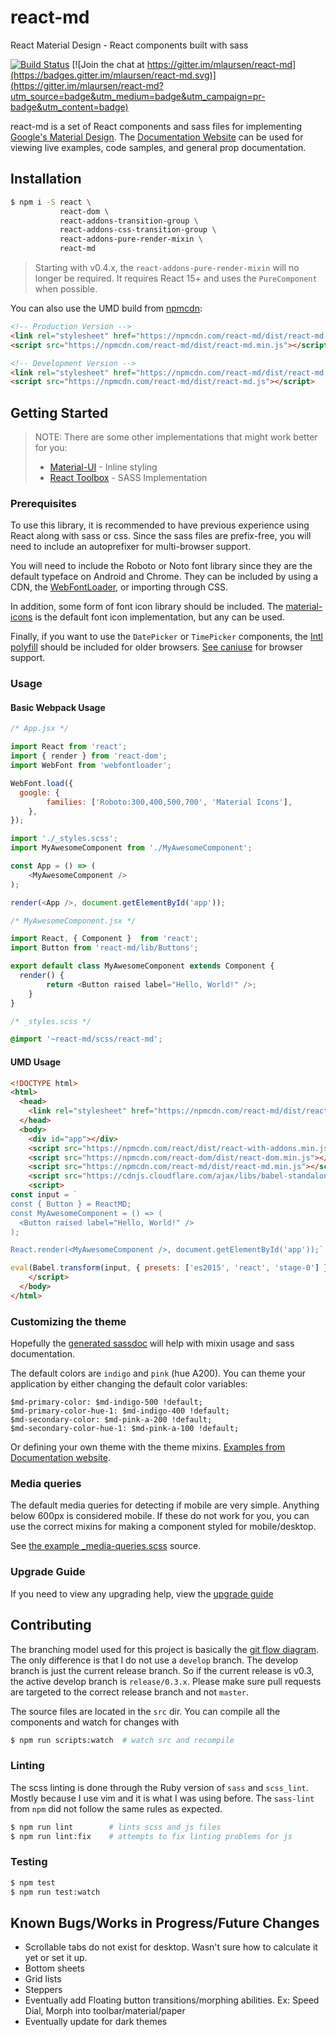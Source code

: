 # react-md
React Material Design - React components built with sass

[![Build Status](https://travis-ci.org/mlaursen/react-md.svg?branch=master)](https://travis-ci.org/mlaursen/react-md)
[![Join the chat at https://gitter.im/mlaursen/react-md](https://badges.gitter.im/mlaursen/react-md.svg)](https://gitter.im/mlaursen/react-md?utm_source=badge&utm_medium=badge&utm_campaign=pr-badge&utm_content=badge)

react-md is a set of React components and sass files for implementing [Google's Material Design](https://material.google.com). The
[Documentation Website](http://react-md.mlaursen.com) can be used for viewing live examples, code samples, and general prop documentation.

## Installation

```bash
$ npm i -S react \
           react-dom \
           react-addons-transition-group \
           react-addons-css-transition-group \
           react-addons-pure-render-mixin \
           react-md
```

> Starting with v0.4.x, the `react-addons-pure-render-mixin` will no longer be required.
It requires React 15+ and uses the `PureComponent` when possible.

You can also use the UMD build from [npmcdn](https://npmcdn.com/#/):

```html
<!-- Production Version -->
<link rel="stylesheet" href="https://npmcdn.com/react-md/dist/react-md.min.css">
<script src="https://npmcdn.com/react-md/dist/react-md.min.js"></script>

<!-- Development Version -->
<link rel="stylesheet" href="https://npmcdn.com/react-md/dist/react-md.css">
<script src="https://npmcdn.com/react-md/dist/react-md.js"></script>
```

## Getting Started

> NOTE: There are some other implementations that might work better for you:
> - [Material-UI](https://github.com/callemall/material-ui) - Inline styling
> - [React Toolbox](https://github.com/react-toolbox/react-toolbox) - SASS Implementation


### Prerequisites

To use this library, it is recommended to have previous experience using React along with sass or css. Since the sass files are prefix-free, you will need
to include an autoprefixer for multi-browser support.

You will need to include the Roboto or Noto font library since they are the default typeface on Android and Chrome. They can
be included by using a CDN, the [WebFontLoader](/typekit/webfontloader), or importing through CSS.

In addition, some form of font icon library should be included. The [material-icons](https://design.google.com/icons/) is the default
font icon implementation, but any can be used.

Finally, if you want to use the `DatePicker` or `TimePicker` components, the [Intl polyfill](https://github.com/andyearnshaw/Intl.js) should
be included for older browsers. [See caniuse](http://caniuse.com/#search=intl) for browser support.

### Usage

#### Basic Webpack Usage

```js
/* App.jsx */

import React from 'react';
import { render } from 'react-dom';
import WebFont from 'webfontloader';

WebFont.load({
  google: {
		families: ['Roboto:300,400,500,700', 'Material Icons'],
	},
});

import './_styles.scss';
import MyAwesomeComponent from './MyAwesomeComponent';

const App = () => (
	<MyAwesomeComponent />
);

render(<App />, document.getElementById('app'));
```

```js
/* MyAwesomeComponent.jsx */

import React, { Component }  from 'react';
import Button from 'react-md/lib/Buttons';

export default class MyAwesomeComponent extends Component {
  render() {
		return <Button raised label="Hello, World!" />;
	}
}
```


```scss
/* _styles.scss */

@import '~react-md/scss/react-md';
```

#### UMD Usage

```html
<!DOCTYPE html>
<html>
  <head>
    <link rel="stylesheet" href="https://npmcdn.com/react-md/dist/react-md.min.css">
  </head>
  <body>
    <div id="app"></div>
    <script src="https://npmcdn.com/react/dist/react-with-addons.min.js"></script>
    <script src="https://npmcdn.com/react-dom/dist/react-dom.min.js"></script>
    <script src="https://npmcdn.com/react-md/dist/react-md.min.js"></script>
    <script src="https://cdnjs.cloudflare.com/ajax/libs/babel-standalone/6.7.7/babel.min.js"></script>
    <script>
const input = `
const { Button } = ReactMD;
const MyAwesomeComponent = () => (
  <Button raised label="Hello, World!" />
);

React.render(<MyAwesomeComponent />, document.getElementById('app'));`

eval(Babel.transform(input, { presets: ['es2015', 'react', 'stage-0'] }).code);
    </script>
  </body>
</html>
```

### Customizing the theme

Hopefully the [generated sassdoc](http://react-md.mlaursen.com/sassdoc) will help with
mixin usage and sass documentation.

The default colors are `indigo` and `pink` (hue A200). You can theme your application by either changing the default color variables:

```
$md-primary-color: $md-indigo-500 !default;
$md-primary-color-hue-1: $md-indigo-400 !default;
$md-secondary-color: $md-pink-a-200 !default;
$md-secondary-color-hue-1: $md-pink-a-100 !default;
```

Or defining your own theme with the theme mixins.
[Examples from Documentation website](http://react-md.mlaursen.com/customization/themes).

### Media queries

The default media queries for detecting if mobile are very simple. Anything below 600px is considered mobile.
If these do not work for you, you can use the correct mixins for making a component styled
for mobile/desktop.

See [the example \_media-queries.scss](../master/src/scss/_media-queries.scss) source.

### Upgrade Guide

If you need to view any upgrading help, view the [upgrade guide](../master/docs/UpgradeGuide.md)

## Contributing

The branching model used for this project is basically the [git flow diagram](http://nvie.com/img/git-model@2x.png).
The only difference is that I do not use a `develop` branch. The develop branch is just the current release branch.
So if the current release is v0.3, the active develop branch is `release/0.3.x`. Please make sure pull requests
are targeted to the correct release branch and not `master`.

The source files are located in the `src` dir. You can compile all the components and watch for changes with

```bash
$ npm run scripts:watch  # watch src and recompile
```

### Linting
The scss linting is done through the Ruby version of `sass` and `scss_lint`. Mostly because I use vim and it is
what I was using before. The `sass-lint` from `npm` did not follow the same rules as expected.

```bash
$ npm run lint        # lints scss and js files
$ npm run lint:fix    # attempts to fix linting problems for js
```

### Testing

```bash
$ npm test
$ npm run test:watch
```

## Known Bugs/Works in Progress/Future Changes

* Scrollable tabs do not exist for desktop. Wasn't sure how to calculate it yet or set it up.
* Bottom sheets
* Grid lists
* Steppers
* Eventually add Floating button transitions/morphing abilities. Ex: Speed Dial, Morph into toolbar/material/paper
* Eventually update for dark themes
